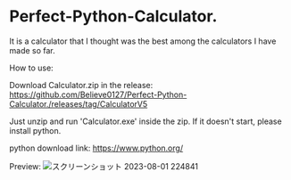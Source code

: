 # Perfect-Python-Calculator.

It is a calculator that I thought was the best among the calculators I have made so far.

How to use:

Download Calculator.zip in the release:
https://github.com/Believe0127/Perfect-Python-Calculator./releases/tag/CalculatorV5

Just unzip and run 'Calculator.exe' inside the zip.
If it doesn't start, please install python.

python download link: https://www.python.org/

Preview:
![スクリーンショット 2023-08-01 224841](https://github.com/Believe0127/Perfect-Python-Calculator./assets/101379299/479e8957-702a-4e3e-80b4-336f34a5cfb1)




